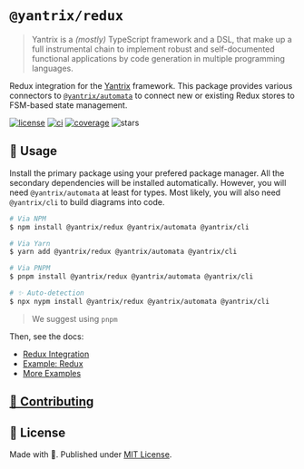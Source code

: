 # `@yantrix/redux`

>Yantrix is a _(mostly)_ TypeScript framework and a DSL, that make up a full instrumental chain to implement robust and self-documented functional applications by code generation in multiple programming languages.

Redux integration for the [Yantrix](https://github.com/tfcp68/yantrix/) framework. This package provides various connectors to [`@yantrix/automata`](https://www.npmjs.com/package/@yantrix/automata) to connect new or existing Redux stores to FSM-based state management.

<a href="https://github.com/tfcp68/yantrix/blob/main/LICENSE" target="_blank"><img src="https://img.shields.io/github/license/tfcp68/yantrix" alt="license"></a>
	<a href="https://github.com/tfcp68/yantrix/actions/workflows/tests.yml" target="_blank"><img src="https://github.com/tfcp68/yantrix/actions/workflows/tests.yml/badge.svg" alt="ci"></a>
	<a href="https://codecov.io/gh/tfcp68/yantrix" target="_blank"><img src="https://img.shields.io/codecov/c/gh/tfcp68/yantrix/main" alt="coverage"></a>
	<img src="https://img.shields.io/github/stars/tfcp68/yantrix" alt="stars">

## 📖 Usage

Install the primary package using your prefered package manager. All the secondary dependencies will be installed automatically. However, you will need `@yantrix/automata` at least for types. Most likely, you will also need `@yantrix/cli` to build diagrams into code.

```bash
# Via NPM
$ npm install @yantrix/redux @yantrix/automata @yantrix/cli

# Via Yarn
$ yarn add @yantrix/redux @yantrix/automata @yantrix/cli

# Via PNPM
$ pnpm install @yantrix/redux @yantrix/automata @yantrix/cli

# ✨ Auto-detection
$ npx nypm install @yantrix/redux @yantrix/automata @yantrix/cli
```

> We suggest using `pnpm`

Then, see the docs:

- [Redux Integration](https://tfcp68.github.io/yantrix/integrations/200_redux.html)
- [Example: Redux](https://tfcp68.github.io/yantrix/examples/100_react.html)
- [More Examples](https://tfcp68.github.io/yantrix/concepts/999_design_examples.html)
  
## [🌱 Contributing](https://tfcp68.github.io/yantrix/contributing/)  
## 📜 License

Made with 💜. Published under [MIT License](./LICENSE).
